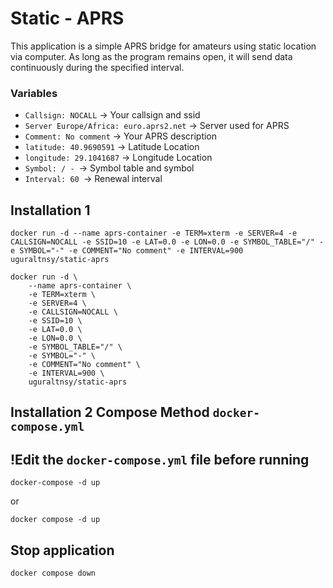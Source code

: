# Static - APRS

This application is a simple APRS bridge for amateurs using static location via computer. As long as the program remains open, it will send data continuously during the specified interval.

### Variables
- ```Callsign: NOCALL``` -> Your callsign and ssid
- ```Server Europe/Africa: euro.aprs2.net``` ->  Server used for APRS
- ```Comment: No comment``` -> Your APRS description
- ```latitude: 40.9690591``` -> Latitude Location
- ```longitude: 29.1041687``` -> Longitude Location
- ```Symbol: / - ```-> Symbol table and symbol
- ```Interval: 60 ```-> Renewal interval

## Installation 1
```Cmd
docker run -d --name aprs-container -e TERM=xterm -e SERVER=4 -e CALLSIGN=NOCALL -e SSID=10 -e LAT=0.0 -e LON=0.0 -e SYMBOL_TABLE="/" -e SYMBOL="-" -e COMMENT="No comment" -e INTERVAL=900 uguraltnsy/static-aprs
```
```Dockfile
docker run -d \ 
	--name aprs-container \ 
	-e TERM=xterm \ 
	-e SERVER=4 \ 
	-e CALLSIGN=NOCALL \ 
	-e SSID=10 \ 
	-e LAT=0.0 \ 
	-e LON=0.0 \ 
	-e SYMBOL_TABLE="/" \ 
	-e SYMBOL="-" \ 
	-e COMMENT="No comment" \ 
	-e INTERVAL=900 \ 
	uguraltnsy/static-aprs
```

## Installation 2 Compose Method ```docker-compose.yml```
## !Edit the ```docker-compose.yml``` file before running
```Cmd
docker-compose -d up
```
or
```Cmd
docker compose -d up
```
## Stop application
```Cmd
docker compose down
```